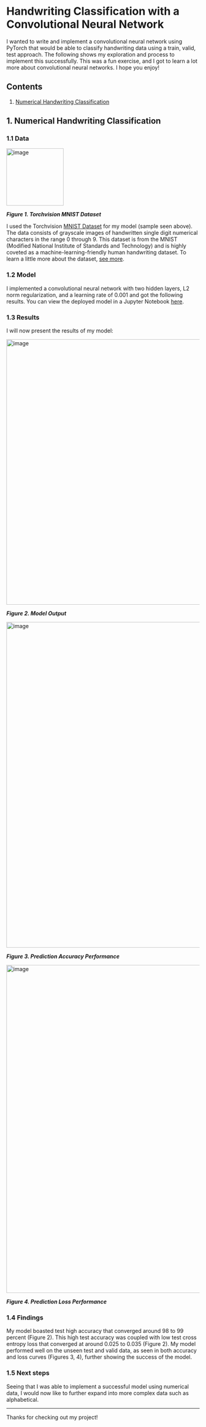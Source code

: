 # Handwriting Classification with a Convolutional Neural Network

I wanted to write and implement a convolutional neural network using PyTorch that would be able to classify handwriting data using a train, valid, test approach. The following shows my exploration and process to implement this successfully. This was a fun exercise, and I got to learn a lot more about convolutional neural networks. I hope you enjoy!

## Contents

1. [Numerical Handwriting Classification](#1-numerical-handwriting-classification)

## 1. Numerical Handwriting Classification

### 1.1 Data
<img width="149" alt="image" src="https://github.com/austinfroste/handwriting_classification_cnn/assets/65328557/846a485b-b016-4f25-a276-2158a53ad270">

<em>**Figure 1. Torchvision MNIST Dataset**</em>

I used the Torchvision [MNIST Dataset](https://pytorch.org/vision/stable/generated/torchvision.datasets.MNIST.html#torchvision.datasets.MNIST) for my model (sample seen above). The data consists of grayscale images of handwritten single digit numerical characters in the range 0 through 9. This dataset is from the MNIST (Modified National Institute of Standards and Technology) and is highly coveted as a machine-learning-friendly human handwriting dataset. To learn a little more about the dataset, [see more](https://en.wikipedia.org/wiki/MNIST_database).


### 1.2 Model
I implemented a convolutional neural network with two hidden layers, L2 norm regularization, and a learning rate of 0.001 and got the following results. You can view the deployed model in a Jupyter Notebook [here](numeric_handwriting.ipynb).

### 1.3 Results
I will now present the results of my model:

<img width="691" alt="image" src="https://github.com/austinfroste/handwriting_classification_cnn/assets/65328557/3fe49552-a5d9-4e3c-8568-fba6c7b2b482">

<em>**Figure 2. Model Output**</em>

<img width="848" alt="image" src="https://github.com/austinfroste/handwriting_classification_cnn/assets/65328557/f31378ec-bfdb-4265-a3a8-c64ca58408ca">

<em>**Figure 3. Prediction Accuracy Performance**</em>

<img width="854" alt="image" src="https://github.com/austinfroste/handwriting_classification_cnn/assets/65328557/718003e8-c5bf-4024-b287-15f1370f2ce9">

<em>**Figure 4. Prediction Loss Performance**</em>

### 1.4 Findings
My model boasted test high accuracy that converged around 98 to 99 percent (Figure 2). This high test accuracy was coupled with low test cross entropy loss that converged at around 0.025 to 0.035 (Figure 2). My model performed well on the unseen test and valid data, as seen in both accuracy and loss curves (Figures 3, 4), further showing the success of the model.

### 1.5 Next steps
Seeing that I was able to implement a successful model using numerical data, I would now like to further expand into more complex data such as alphabetical.

---

Thanks for checking out my project!
